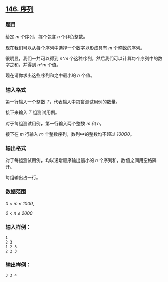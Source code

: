 ## [146. 序列](https://www.acwing.com/problem/content/148/)

### 题目

给定 *m* 个序列，每个包含 *n* 个非负整数。

现在我们可以从每个序列中选择一个数字以形成具有 *m* 个整数的序列。

很明显，我们一共可以得到 *n^m* 个这种序列，然后我们可以计算每个序列中的数字之和，并得到 *n^m* 个值。

现在请你求出这些序列和之中最小的 *n* 个值。

### 输入格式

第一行输入一个整数 *T*，代表输入中包含测试用例的数量。

接下来输入 *T* 组测试用例。

对于每组测试用例，第一行输入两个整数 *m* 和 *n*。

接下在 *m* 行输入 *m* 个整数序列，数列中的整数均不超过 *10000*。

### 输出格式

对于每组测试用例，均以递增顺序输出最小的 *n* 个序列和，数值之间用空格隔开。

每组输出占一行。

### 数据范围

*0 < m ≤ 1000*,

*0 < n ≤ 2000*

### 输入样例：

```
1
2 3
1 2 3
2 2 3
```

### 输出样例：

```
3 3 4
```
